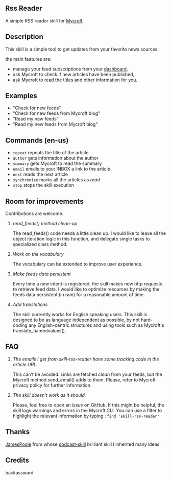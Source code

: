 ## Rss Reader
A simple RSS reader skill for [Mycroft](https://mycroft.ai/).

## Description
This skill is a simple tool to get updates from your favorite news sources.

the main features are: 
* manage your feed subscriptions from your [dashboard](https://home.mycroft.ai/), 
* ask Mycroft to check if new articles have been published, 
* ask Mycroft to read the titles and other information for you.

## Examples
 - "Check for new feeds"
 - "Check for new feeds from Mycroft blog"
 - "Read my new feeds"
 - "Read my new feeds from Mycroft blog"

## Commands (en-us)
* `repeat` repeats the title of the article
* `author` gets information about the author
* `summary` gets Mycroft to read the summary
* `email` emails to your INBOX a link to the article
* `next` reads the next article
* `synchronize` marks all the articles as _read_
* `stop` stops the skill execution

## Room for improvements
Contributions are welcome.

1. _read_feeds() method clean-up_

   The read_feeds() code needs a little clean up.
   I would like to leave all the object iteration logic in this function, and delegate single tasks to specialized class method.

2. _Work on the vocabulary_

   The vocabulary can be extended to improve user experience.
    
3. _Make feeds data persistent_

   Every time a new intent is registered, the skill makes new http requests to retrieve feed data. 
   I would like to optimize resources by making the feeds data persistent (in ram) for a reasonable amount of time.
   
4. _Add translations_   

   The skill currently works for English speaking users.
   This skill is designed to be as language independent as possible, by not hard-coding any English-centric structures and using tools such as Mycroft's translate_namedvalues().
     
## FAQ
1. _The emails I get from skill-rss-reader have some tracking code in the article URL._

   This can’t be avoided. Links are fetched _clean_ from your feeds, but the Mycroft method send_email() adds to them. Please, refer to Mycroft privacy policy for further information.

2. _The skill doesn’t work as it should._

   Please, feel free to open an _issue_ on GitHub. If this might be helpful, the skill logs warnings and errors in the Mycroft CLI. You can use a filter to highlight the relevant information by typing `:find 'skill-rss-reader'`

## Thanks
[JamesPoole](https://github.com/JamesPoole/) from whose [podcast-skill](https://github.com/JamesPoole/podcast-skill) brilliant skill I inherited many ideas. 

## Credits
backassward



